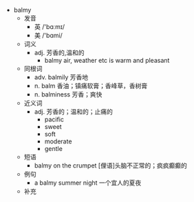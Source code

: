 - balmy
  - 发音
    - 英 /'bɑːmɪ/
    - 美 /'bɑmi/
  - 词义
    - adj. 芳香的,温和的
      - balmy air, weather etc is warm and pleasant
  - 同根词
    - adv. balmily 芳香地
    - n. balm 香油；镇痛软膏；香峰草，香树膏
    - n. balminess 芳香；爽快
  - 近义词
    - adj. 芳香的；温和的；止痛的
      - pacific
      - sweet
      - soft
      - moderate
      - gentle
  - 短语
    - balmy on the crumpet [俚语]头脑不正常的；疯疯癫癫的
  - 例句
    - a balmy summer night 一个宜人的夏夜
  - 补充